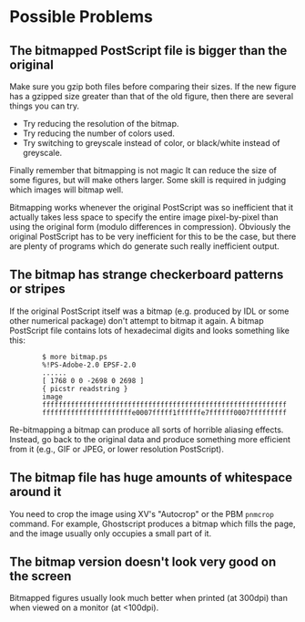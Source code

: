 Possible Problems
=================

The bitmapped PostScript file is bigger than the original
---------------------------------------------------------

Make sure you gzip both files before comparing their sizes. If the new
figure has a gzipped size greater than that of the old figure, then
there are several things you can try.

-   Try reducing the resolution of the bitmap.
-   Try reducing the number of colors used.
-   Try switching to greyscale instead of color, or black/white instead
    of greyscale.

Finally remember that bitmapping is not magic It can reduce the size of
some figures, but will make others larger. Some skill is required in
judging which images will bitmap well.

Bitmapping works whenever the original PostScript was so inefficient
that it actually takes less space to specify the entire image
pixel-by-pixel than using the original form (modulo differences in
compression). Obviously the original PostScript has to be very
inefficient for this to be the case, but there are plenty of programs
which do generate such really inefficient output.

The bitmap has strange checkerboard patterns or stripes
-------------------------------------------------------

If the original PostScript itself was a bitmap (e.g. produced by IDL or
some other numerical package) don't attempt to bitmap it again. A bitmap
PostScript file contains lots of hexadecimal digits and looks something
like this:

            $ more bitmap.ps
            %!PS-Adobe-2.0 EPSF-2.0
            ......
            [ 1768 0 0 -2698 0 2698 ]
            { picstr readstring }
            image
            ffffffffffffffffffffffffffffffffffffffffffffffffffffffffffff
            ffffffffffffffffffffffe0007fffff1ffffffe7ffffff0007fffffffff

Re-bitmapping a bitmap can produce all sorts of horrible aliasing
effects. Instead, go back to the original data and produce something
more efficient from it (e.g., GIF or JPEG, or lower resolution
PostScript).

The bitmap file has huge amounts of whitespace around it
--------------------------------------------------------

You need to crop the image using XV's "Autocrop" or the PBM `pnmcrop`
command. For example, Ghostscript produces a bitmap which fills the
page, and the image usually only occupies a small part of it.

The bitmap version doesn't look very good on the screen
-------------------------------------------------------

Bitmapped figures usually look much better when printed (at 300dpi) than
when viewed on a monitor (at &lt;100dpi).
